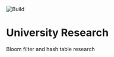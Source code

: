 ![Build](https://github.com/OGSegu/University_Research/workflows/Java/badge.svg)
# University Research

Bloom filter and hash table research
